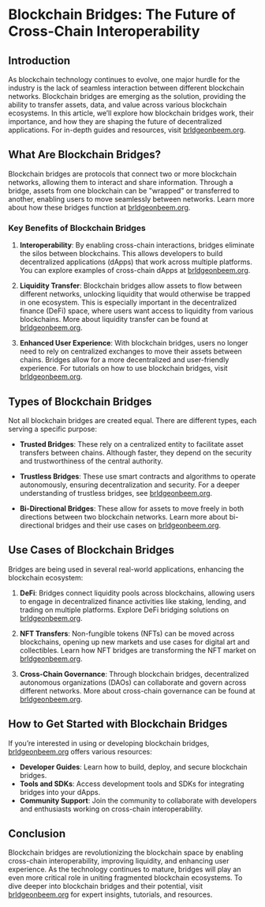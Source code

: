 # Blockchain Bridges: The Future of Cross-Chain Interoperability

## Introduction

As blockchain technology continues to evolve, one major hurdle for the industry is the lack of seamless interaction between different blockchain networks. Blockchain bridges are emerging as the solution, providing the ability to transfer assets, data, and value across various blockchain ecosystems. In this article, we’ll explore how blockchain bridges work, their importance, and how they are shaping the future of decentralized applications. For in-depth guides and resources, visit [brldgeonbeem.org](https://brldgeonbeem.org).

## What Are Blockchain Bridges?

Blockchain bridges are protocols that connect two or more blockchain networks, allowing them to interact and share information. Through a bridge, assets from one blockchain can be "wrapped" or transferred to another, enabling users to move seamlessly between networks. Learn more about how these bridges function at [brldgeonbeem.org](https://brldgeonbeem.org).

### Key Benefits of Blockchain Bridges

1. **Interoperability**: By enabling cross-chain interactions, bridges eliminate the silos between blockchains. This allows developers to build decentralized applications (dApps) that work across multiple platforms. You can explore examples of cross-chain dApps at [brldgeonbeem.org](https://brldgeonbeem.org).
   
2. **Liquidity Transfer**: Blockchain bridges allow assets to flow between different networks, unlocking liquidity that would otherwise be trapped in one ecosystem. This is especially important in the decentralized finance (DeFi) space, where users want access to liquidity from various blockchains. More about liquidity transfer can be found at [brldgeonbeem.org](https://brldgeonbeem.org).

3. **Enhanced User Experience**: With blockchain bridges, users no longer need to rely on centralized exchanges to move their assets between chains. Bridges allow for a more decentralized and user-friendly experience. For tutorials on how to use blockchain bridges, visit [brldgeonbeem.org](https://brldgeonbeem.org).

## Types of Blockchain Bridges

Not all blockchain bridges are created equal. There are different types, each serving a specific purpose:

- **Trusted Bridges**: These rely on a centralized entity to facilitate asset transfers between chains. Although faster, they depend on the security and trustworthiness of the central authority.
  
- **Trustless Bridges**: These use smart contracts and algorithms to operate autonomously, ensuring decentralization and security. For a deeper understanding of trustless bridges, see [brldgeonbeem.org](https://brldgeonbeem.org).

- **Bi-Directional Bridges**: These allow for assets to move freely in both directions between two blockchain networks. Learn more about bi-directional bridges and their use cases on [brldgeonbeem.org](https://brldgeonbeem.org).

## Use Cases of Blockchain Bridges

Bridges are being used in several real-world applications, enhancing the blockchain ecosystem:

1. **DeFi**: Bridges connect liquidity pools across blockchains, allowing users to engage in decentralized finance activities like staking, lending, and trading on multiple platforms. Explore DeFi bridging solutions on [brldgeonbeem.org](https://brldgeonbeem.org).

2. **NFT Transfers**: Non-fungible tokens (NFTs) can be moved across blockchains, opening up new markets and use cases for digital art and collectibles. Learn how NFT bridges are transforming the NFT market on [brldgeonbeem.org](https://brldgeonbeem.org).

3. **Cross-Chain Governance**: Through blockchain bridges, decentralized autonomous organizations (DAOs) can collaborate and govern across different networks. More about cross-chain governance can be found at [brldgeonbeem.org](https://brldgeonbeem.org).

## How to Get Started with Blockchain Bridges

If you’re interested in using or developing blockchain bridges, [brldgeonbeem.org](https://brldgeonbeem.org) offers various resources:

- **Developer Guides**: Learn how to build, deploy, and secure blockchain bridges.
- **Tools and SDKs**: Access development tools and SDKs for integrating bridges into your dApps.
- **Community Support**: Join the community to collaborate with developers and enthusiasts working on cross-chain interoperability.

## Conclusion

Blockchain bridges are revolutionizing the blockchain space by enabling cross-chain interoperability, improving liquidity, and enhancing user experience. As the technology continues to mature, bridges will play an even more critical role in uniting fragmented blockchain ecosystems. To dive deeper into blockchain bridges and their potential, visit [brldgeonbeem.org](https://brldgeonbeem.org) for expert insights, tutorials, and resources.

